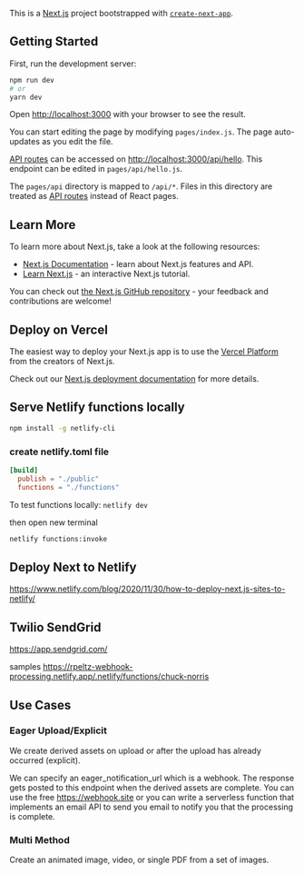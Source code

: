 This is a [Next.js](https://nextjs.org/) project bootstrapped with [`create-next-app`](https://github.com/vercel/next.js/tree/canary/packages/create-next-app).

## Getting Started

First, run the development server:

```bash
npm run dev
# or
yarn dev
```

Open [http://localhost:3000](http://localhost:3000) with your browser to see the result.

You can start editing the page by modifying `pages/index.js`. The page auto-updates as you edit the file.

[API routes](https://nextjs.org/docs/api-routes/introduction) can be accessed on [http://localhost:3000/api/hello](http://localhost:3000/api/hello). This endpoint can be edited in `pages/api/hello.js`.

The `pages/api` directory is mapped to `/api/*`. Files in this directory are treated as [API routes](https://nextjs.org/docs/api-routes/introduction) instead of React pages.

## Learn More

To learn more about Next.js, take a look at the following resources:

- [Next.js Documentation](https://nextjs.org/docs) - learn about Next.js features and API.
- [Learn Next.js](https://nextjs.org/learn) - an interactive Next.js tutorial.

You can check out [the Next.js GitHub repository](https://github.com/vercel/next.js/) - your feedback and contributions are welcome!

## Deploy on Vercel

The easiest way to deploy your Next.js app is to use the [Vercel Platform](https://vercel.com/new?utm_medium=default-template&filter=next.js&utm_source=create-next-app&utm_campaign=create-next-app-readme) from the creators of Next.js.

Check out our [Next.js deployment documentation](https://nextjs.org/docs/deployment) for more details.


## Serve Netlify functions locally

```bash
npm install -g netlify-cli
```

### create netlify.toml file
```toml
[build]
  publish = "./public"
  functions = "./functions"
```

To test functions locally: `netlify dev`

then open new terminal
```bash
netlify functions:invoke
```

## Deploy Next to Netlify
https://www.netlify.com/blog/2020/11/30/how-to-deploy-next.js-sites-to-netlify/


## Twilio SendGrid

https://app.sendgrid.com/

samples
https://rpeltz-webhook-processing.netlify.app/.netlify/functions/chuck-norris

## Use Cases

### Eager Upload/Explicit

We create derived assets on upload or after the upload has already occurred (explicit).

We can specify an eager_notification_url which is a webhook.  The response gets posted to this endpoint when the derived assets are complete.
You can use the free https://webhook.site or you can write a serverless function that implements an email API to send you email to notify you that the 
processing is complete.

### Multi Method

Create an animated image, video, or single PDF from a set of images.

